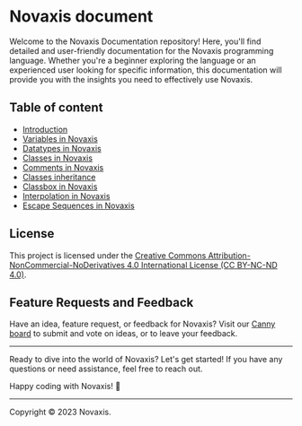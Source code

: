 # Novaxis document

Welcome to the Novaxis Documentation repository! Here, you'll find detailed and user-friendly documentation for the Novaxis programming language. Whether you're a beginner exploring the language or an experienced user looking for specific information, this documentation will provide you with the insights you need to effectively use Novaxis.

## Table of content
- [Introduction](docs/document-001.md)
- [Variables in Novaxis](docs/document-002.md)
- [Datatypes in Novaxis](docs/document-003.md)
- [Classes in Novaxis](docs/document-004.md)
- [Comments in Novaxis](docs/document-005.md)
- [Classes inheritance](docs/document-006.md)
- [Classbox in Novaxis](docs/document-007.md)
- [Interpolation in Novaxis](docs/document-008.md)
- [Escape Sequences in Novaxis](docs/document-009.md)

## License

This project is licensed under the [Creative Commons Attribution-NonCommercial-NoDerivatives 4.0 International License (CC BY-NC-ND 4.0)](LICENSE).

## Feature Requests and Feedback

Have an idea, feature request, or feedback for Novaxis? Visit our [Canny board](https://novaxis-language.canny.io/novaxis) to submit and vote on ideas, or to leave your feedback.

---

Ready to dive into the world of Novaxis? Let's get started! If you have any questions or need assistance, feel free to reach out.

Happy coding with Novaxis! 🚀

---

Copyright © 2023 Novaxis.
